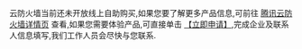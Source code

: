 云防火墙当前还未开放线上自助购买,如果您要了解更多产品信息,可前往 [腾讯云防火墙详情页]() 查看,如果您需要体验产品,可直接单击 [【立即申请】](https://cloud.tencent.com/apply/p/6mqsuwiacdn),完成企业及联系人信息填写,我们工作人员会尽快与您联系.